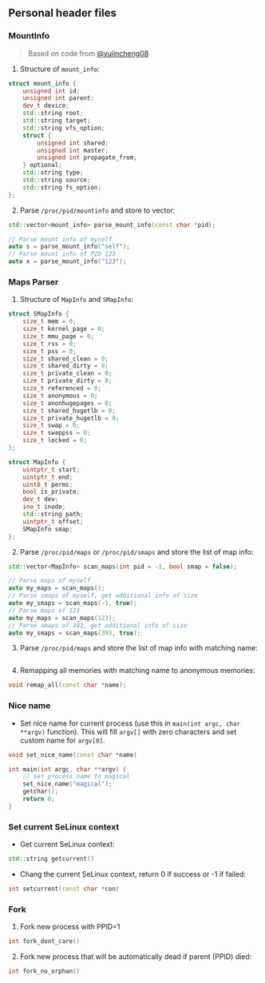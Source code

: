 ## Personal header files

### MountInfo

> Based on code from [@yujincheng08](https://github.com/yujincheng08)

1. Structure of `mount_info`:

```cpp
struct mount_info {
    unsigned int id;
    unsigned int parent;
    dev_t device;
    std::string root;
    std::string target;
    std::string vfs_option;
    struct {
        unsigned int shared;
        unsigned int master;
        unsigned int propagate_from;
    } optional;
    std::string type;
    std::string source;
    std::string fs_option;
};
```

2. Parse `/proc/pid/mountinfo` and store to vector:

```cpp
std::vector<mount_info> parse_mount_info(const char *pid);
```
```cpp
// Parse mount info of myself
auto s = parse_mount_info("self");
// Parse mount info of PID 123
auto x = parse_mount_info("123");
```

### Maps Parser

1. Structure of `MapInfo` and `SMapInfo`:

```cpp
struct SMapInfo {
    size_t mem = 0;
    size_t kernel_page = 0;
    size_t mmu_page = 0;
    size_t rss = 0;
    size_t pss = 0;
    size_t shared_clean = 0;
    size_t shared_dirty = 0;
    size_t private_clean = 0;
    size_t private_dirty = 0;
    size_t referenced = 0;
    size_t anonymous = 0;
    size_t anonhugepages = 0;
    size_t shared_hugetlb = 0;
    size_t private_hugetlb = 0;
    size_t swap = 0;
    size_t swappss = 0;
    size_t locked = 0;
};

struct MapInfo {
    uintptr_t start;
    uintptr_t end;
    uint8_t perms;
    bool is_private;
    dev_t dev;
    ino_t inode;
    std::string path;
    uintptr_t offset;
    SMapInfo smap;
};
```

2. Parse `/proc/pid/maps` or `/proc/pid/smaps` and store the list of map info:

```cpp
std::vector<MapInfo> scan_maps(int pid = -1, bool smap = false);
```

```cpp
// Parse maps of myself
auto my_maps = scan_maps();
// Parse smaps of myself, get additional info of size
auto my_smaps = scan_maps(-1, true);
// Parse maps of 123
auto my_maps = scan_maps(123);
// Parse smaps of 393, get additional info of size
auto my_smaps = scan_maps(393, true);
```
3. Parse `/proc/pid/maps` and store the list of map info with matching name:

```cpp

```

4. Remapping all memories with matching name to anonymous memories:

```cpp
void remap_all(const char *name);
```

### Nice name

- Set nice name for current process (use this in `main(int argc, char **argv)` function). This will fill `argv[]` with zero characters and set custom name for `argv[0]`.

```cpp
void set_nice_name(const char *name)
```

```cpp
int main(int argc, char **argv) {
    // set process name to magical
    set_nice_name("magical");
    getchar();
    return 0;
}
```

### Set current SeLinux context

- Get current SeLinux context:

```cpp
std::string getcurrent()
```

- Chang the current SeLinux context, return 0 if success or -1 if failed:

```cpp
int setcurrent(const char *con)
```
### Fork

1. Fork new process with PPID=1

```cpp
int fork_dont_care()
```

2. Fork new process that will be automatically dead if parent (PPID) died:

```cpp
int fork_no_orphan()
```
